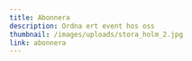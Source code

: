 ```yaml
---
title: Abonnera
description: Ordna ert event hos oss
thumbnail: /images/uploads/stora_holm_2.jpg
link: abonnera
---
```

